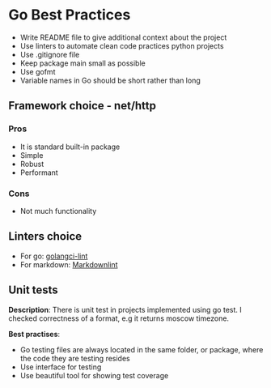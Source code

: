# Go Best Practices

* Write README file to give additional context about the project
* Use linters to automate clean code practices python projects
* Use .gitignore file
* Keep package main small as possible
* Use gofmt
* Variable names in Go should be short rather than long

## Framework choice - net/http

### Pros

* It is standard built-in package
* Simple
* Robust
* Performant

### Cons

* Not much functionality

## Linters choice

* For go: [golangci-lint](https://golangci-lint.run/usage/install/)
* For markdown: [Markdownlint](https://marketplace.visualstudio.com/items?itemName=DavidAnson.vscode-markdownlint)

## Unit tests
**Description**: There is unit test in projects implemented using go test. I checked correctness of a format, e.g it returns moscow timezone.

**Best practises**:

* Go testing files are always located in the same folder, or package, where the code they are testing resides
* Use interface for testing
* Use beautiful tool for showing test coverage
